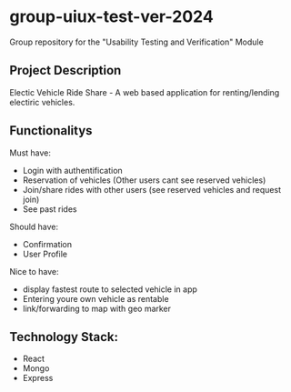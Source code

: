 # group-uiux-test-ver-2024
Group repository for the "Usability Testing and Verification" Module

## Project Description
Electic Vehicle Ride Share - A web based application for renting/lending electiric vehicles.

## Functionalitys
Must have:
* Login with authentification
* Reservation of vehicles (Other users cant see reserved vehicles)
* Join/share rides with other users (see reserved vehicles and request join)
* See past rides

Should have:
* Confirmation
* User Profile

Nice to have:
* display fastest route to selected vehicle in app
* Entering youre own vehicle as rentable
* link/forwarding to map with geo marker

## Technology Stack:
* React
* Mongo
* Express
